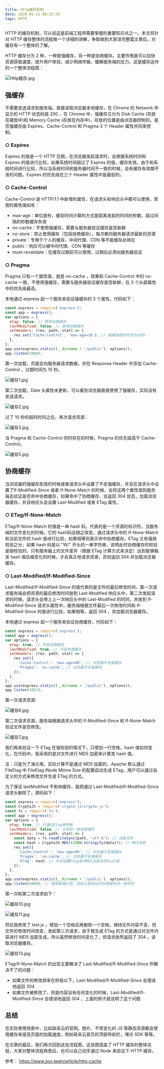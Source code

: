 ```yaml
---
title: http缓存机制
date: 2020-05-11 08:25:24
tags: HTTP
---
```


HTTP 的缓存机制，可以说这是前端工程师需要掌握的重要知识点之一。本文将针对 HTTP 缓存整体的流程做一个详细的讲解，争取做到大家读完整篇文章后，对缓存有一个整体的了解。

HTTP 缓存分为 2 种，一种是强缓存，另一种是协商缓存。主要作用是可以加快资源获取速度，提升用户体验，减少网络传输，缓解服务端的压力。这是缓存运作的一个整体流程图：

<!--more-->

![Http缓存.jpg](http://zcy-cdn.oss-cn-shanghai.aliyuncs.com/f2e-assets/c3c22890-140e-4cef-9999-068585b6c31c.jpg?x-oss-process=image/quality,Q_75)

## 强缓存

不需要发送请求到服务端，直接读取浏览器本地缓存，在 Chrome 的 Network 中显示的 HTTP 状态码是 200 ，在 Chrome 中，强缓存又分为 Disk Cache (存放在硬盘中)和 Memory Cache (存放在内存中)，存放的位置是由浏览器控制的。是否强缓存由 Expires、Cache-Control 和 Pragma 3 个 Header 属性共同来控制。

### ○ Expires

Expires 的值是一个 HTTP 日期，在浏览器发起请求时，会根据系统时间和 Expires 的值进行比较，如果系统时间超过了 Expires 的值，缓存失效。由于和系统时间进行比较，所以当系统时间和服务器时间不一致的时候，会有缓存有效期不准的问题。Expires 的优先级在三个 Header 属性中是最低的。

### ○ Cache-Control

Cache-Control 是 HTTP/1.1 中新增的属性，在请求头和响应头中都可以使用，常用的属性值如有：

- max-age：单位是秒，缓存时间计算的方式是距离发起的时间的秒数，超过间隔的秒数缓存失效
- no-cache：不使用强缓存，需要与服务器验证缓存是否新鲜
- no-store：禁止使用缓存（包括协商缓存），每次都向服务器请求最新的资源
- private：专用于个人的缓存，中间代理、CDN 等不能缓存此响应
- public：响应可以被中间代理、CDN 等缓存
- must-revalidate：在缓存过期前可以使用，过期后必须向服务器验证

### ○ Pragma

Pragma 只有一个属性值，就是 no-cache ，效果和 Cache-Control 中的 no-cache 一致，不使用强缓存，需要与服务器验证缓存是否新鲜，在 3 个头部属性中的优先级最高。

本地通过 express 起一个服务来验证强缓存的 3 个属性，代码如下：

```js
const express = require('express');
const app = express();
var options = { 
  etag: false, // 禁用协商缓存
  lastModified: false, // 禁用协商缓存
  setHeaders: (res, path, stat) => {
    res.set('Cache-Control', 'max-age=10'); // 强缓存超时时间为10秒
  },
};
app.use(express.static((__dirname + '/public'), options));
app.listen(3000);
```

第一次加载，页面会向服务器请求数据，并在 Response Header 中添加 Cache-Control ，过期时间为 10 秒。

![缓存1.jpg](http://zcy-cdn.oss-cn-shanghai.aliyuncs.com/f2e-assets/2208ebe1-096d-484f-9b9a-1e76ed06cf62.jpg?x-oss-process=image/quality,Q_75)

第二次加载，Date 头属性未更新，可以看到浏览器直接使用了强缓存，实际没有发送请求。

![缓存2.jpg](http://zcy-cdn.oss-cn-shanghai.aliyuncs.com/f2e-assets/f6d03866-849e-4174-827a-7429b9958d50.jpg?x-oss-process=image/quality,Q_75)

过了 10 秒的超时时间之后，再次请求资源：

![缓存3.jpg](http://zcy-cdn.oss-cn-shanghai.aliyuncs.com/f2e-assets/543a06d4-1470-47ea-ab5d-92426814bb26.jpg?x-oss-process=image/quality,Q_75)

当 Pragma 和 Cache-Control 同时存在的时候，Pragma 的优先级高于 Cache-Control。

![缓存5.jpg](http://zcy-cdn.oss-cn-shanghai.aliyuncs.com/f2e-assets/60bcd128-ae88-4ccb-86a6-9d5ece482006.jpg?x-oss-process=image/quality,Q_75)

## 协商缓存

当浏览器的强缓存失效的时候或者请求头中设置了不走强缓存，并且在请求头中设置了If-Modified-Since 或者 If-None-Match 的时候，会将这两个属性值到服务端去验证是否命中协商缓存，如果命中了协商缓存，会返回 304 状态，加载浏览器缓存，并且响应头会设置 Last-Modified 或者 ETag 属性。

### ○ ETag/If-None-Match

ETag/If-None-Match 的值是一串 hash 码，代表的是一个资源的标识符，当服务端的文件变化的时候，它的 hash码会随之改变，通过请求头中的 If-None-Match 和当前文件的 hash 值进行比较，如果相等则表示命中协商缓存。ETag 又有强弱校验之分，如果 hash 码是以 "W/" 开头的一串字符串，说明此时协商缓存的校验是弱校验的，只有服务器上的文件差异（根据 ETag 计算方式来决定）达到能够触发 hash 值后缀变化的时候，才会真正地请求资源，否则返回 304 并加载浏览器缓存。

### ○ Last-Modified/If-Modified-Since

Last-Modified/If-Modified-Since 的值代表的是文件的最后修改时间，第一次请求服务端会把资源的最后修改时间放到 Last-Modified 响应头中，第二次发起请求的时候，请求头会带上上一次响应头中的 Last-Modified 的时间，并放到 If-Modified-Since 请求头属性中，服务端根据文件最后一次修改时间和 If-Modified-Since 的值进行比较，如果相等，返回 304 ，并加载浏览器缓存。

本地通过 express 起一个服务来验证协商缓存，代码如下：

```js
const express = require('express');
const app = express();
var options = { 
  etag: true, // 开启协商缓存
  lastModified: true, // 开启协商缓存
  setHeaders: (res, path, stat) => {
    res.set({
      'Cache-Control': 'max-age=00', // 浏览器不走强缓存
      'Pragma': 'no-cache', // 浏览器不走强缓存
    });
  },
};
app.use(express.static((__dirname + '/public'), options));
app.listen(3001);
```

第一次请求资源:

![缓存6.jpg](http://zcy-cdn.oss-cn-shanghai.aliyuncs.com/f2e-assets/3f107ad0-a4ae-41eb-b9b1-e7c2f95e5a8b.jpg?x-oss-process=image/quality,Q_75)

第二次请求资源，服务端根据请求头中的 If-Modified-Since 和 If-None-Match 验证文件是否修改。

![缓存7.jpg](http://zcy-cdn.oss-cn-shanghai.aliyuncs.com/f2e-assets/37981d0f-98a7-4a1e-88eb-372f8006d789.jpg?x-oss-process=image/quality,Q_75)

我们再来验证一下 ETag 在强校验的情况下，只增加一行空格，hash 值如何变化，在代码中，我采用的是对文件进行 MD5 加密来计算其 hash 值。

注：只是为了演示用，实际计算不是通过 MD5 加密的，Apache 默认通过 FileEtag 中 FileEtag INode Mtime Size 的配置自动生成 ETag，用户可以通过自定义的方式来修改文件生成 ETag 的方式。

为了保证 lastModified 不影响缓存，我把通过 Last-Modified/If-Modified-Since 请求头删除了，源码如下：

```js
const express = require('express');
const CryptoJS = require('crypto-js/crypto-js');
const fs = require('fs');
const app = express();
var options = { 
  etag: true, // 只通过Etag来判断
  lastModified: false, // 关闭另一种协商缓存
  setHeaders: (res, path, stat) => {
    const data = fs.readFileSync(path, 'utf-8'); // 读取文件
    const hash = CryptoJS.MD5((JSON.stringify(data))); // MD5加密
    res.set({
      'Cache-Control': 'max-age=00', // 浏览器不走强缓存
      'Pragma': 'no-cache', // 浏览器不走强缓存
      'ETag': hash, // 手动设置Etag值为MD5加密后的hash值
    });
  },
};
app.use(express.static((__dirname + '/public'), options));
app.listen(4000); // 使用新端口号，否则上面验证的协商缓存会一直存在
```

第一次和第二次请求如下：

![缓存10.jpg](http://zcy-cdn.oss-cn-shanghai.aliyuncs.com/f2e-assets/474a5db7-c4ce-45a8-a2f0-f72ebad61a08.jpg?x-oss-process=image/quality,Q_75)

![缓存11.jpg](http://zcy-cdn.oss-cn-shanghai.aliyuncs.com/f2e-assets/060a9273-e371-431e-b762-4edfd4de3cce.jpg?x-oss-process=image/quality,Q_75)

然后我修改了 test.js ，增加一个空格后再删除一个空格，保持文件内容不变，但文件的修改时间改变，发起第三次请求，由于我生成 ETag 的方式是通过对文件内容进行 MD5 加密生成，所以虽然修改时间变化了，但请求依然返回了 304 ，读取浏览器缓存。

![缓存13.jpg](http://zcy-cdn.oss-cn-shanghai.aliyuncs.com/f2e-assets/f4c15cff-3965-4c24-aea9-81d9264c33eb.jpg?x-oss-process=image/quality,Q_75)

ETag/If-None-Match 的出现主要解决了 Last-Modified/If-Modified-Since 所解决不了的问题：

- 如果文件的修改频率在秒级以下，Last-Modified/If-Modified-Since 会错误地返回 304
- 如果文件被修改了，但是内容没有任何变化的时候，Last-Modified/If-Modified-Since 会错误地返回 304 ，上面的例子就说明了这个问题

## 总结

在实际使用场景中，比如政采云的官网。图片、不常变化的 JS 等静态资源都会使用缓存来提高页面的加载速度。例如政采云首页的顶部导航栏，埋点 SDK 等等。

在文章的最后，我们再次回到这张流程图，这张图涵盖了 HTTP 缓存的整体流程，大家对整体流程熟悉后，也可以自己动手通过 Node 来验证下 HTTP 缓存。

参考： https://www.zoo.team/article/http-cache 